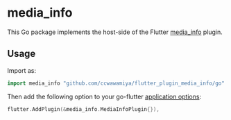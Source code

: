 # media_info

This Go package implements the host-side of the Flutter [media_info](https://github.com/ccwawamiya/flutter_plugin_media_info) plugin.

## Usage

Import as:

```go
import media_info "github.com/ccwawamiya/flutter_plugin_media_info/go"
```

Then add the following option to your go-flutter [application options](https://github.com/go-flutter-desktop/go-flutter/wiki/Plugin-info):

```go
flutter.AddPlugin(&media_info.MediaInfoPlugin{}),
```
